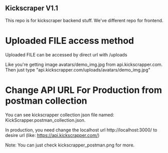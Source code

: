 ## Kickscraper V1.1

This repo is for kickscraper backend stuff. We've different repo for frontend.

# Uploaded FILE access method

Uploaded FILE can be accessed by direct url with /uploads

Like you're getting image avatars/demo_img.jpg from api.kickscrapper.com. Then just type "api.kickscrapper.com/uploads/avatars/demo_img.jpg"

# Change API URL For Production from postman collection

You can see kickscrapper collection json file named: KickScrapper.postman_collection.json.

In production, you need change the localhost url http://localhost:3000/ to desire url (like: https://api.kickscrapper.com/)

Note: You can just check kickscrapper_postman.png for more.
